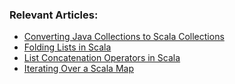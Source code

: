 ### Relevant Articles:

- [Converting Java Collections to Scala Collections](https://www.baeldung.com/scala/convert-java-collections)
- [Folding Lists in Scala](https://www.baeldung.com/scala/folding-lists)
- [List Concatenation Operators in Scala](https://www.baeldung.com/scala/list-concatenation-operators)
- [Iterating Over a Scala Map](https://www.baeldung.com/scala/iterate-map)
